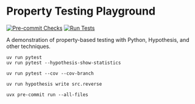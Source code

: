 # Property Testing Playground

[![Pre-commit Checks](https://github.com/widmogrod/property-testing-playground/actions/workflows/pre-commit.yml/badge.svg)](https://github.com/widmogrod/property-testing-playground/actions/workflows/pre-commit.yml)
[![Run Tests](https://github.com/widmogrod/property-testing-playground/actions/workflows/tests.yml/badge.svg)](https://github.com/widmogrod/property-testing-playground/actions/workflows/tests.yml)

A demonstration of property-based testing with Python, Hypothesis, and other techniques.


```
uv run pytest
uv run pytest --hypothesis-show-statistics 

uv run pytest --cov --cov-branch

uv run hypothesis write src.reverse

uvx pre-commit run --all-files
```